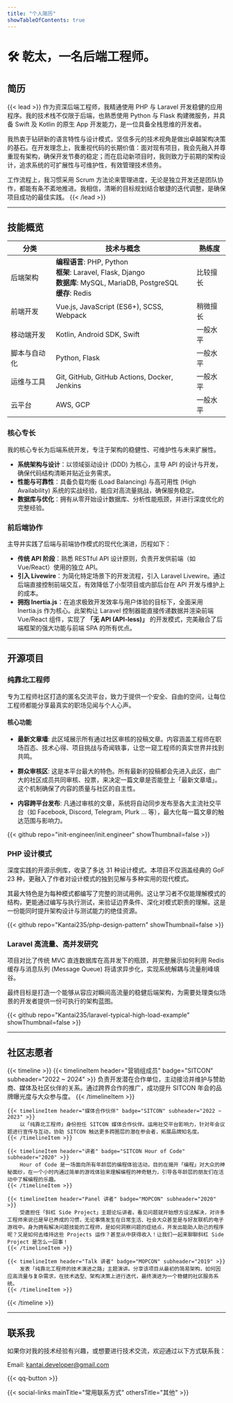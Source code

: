 ```yaml
---
title: "个人简历"
showTableOfContents: true
---
```


# 🛠️ 乾太，一名后端工程师。

## 简历

{{< lead >}}
作为资深后端工程师，我精通使用 PHP 与 Laravel 开发稳健的应用程序。我的技术栈不仅限于后端，也熟悉使用 Python 与 Flask 构建微服务，并具备 Swift 及 Kotlin 的原生 App 开发能力，是一位具备全栈思维的开发者。

我热衷于钻研新的语言特性与设计模式，坚信多元的技术视角是做出卓越架构决策的基石。在开发理念上，我重视代码的长期价值：面对现有项目，我会先融入并尊重现有架构，确保开发节奏的稳定；而在启动新项目时，我则致力于前期的架构设计，追求系统的可扩展性与可维护性，有效管理技术债务。

工作流程上，我习惯采用 Scrum 方法论来管理进度，无论是独立开发还是团队协作，都能有条不紊地推进。我相信，清晰的目标规划结合敏捷的迭代调整，是确保项目成功的最佳实践。
{{< /lead >}}

---

## 技能概览

| 分类 | 技术与概念 | 熟练度 |
|---|---|---|
| 后端架构 | **编程语言**: PHP, Python <br />**框架**: Laravel, Flask, Django <br />**数据库**: MySQL, MariaDB, PostgreSQL <br />**缓存**: Redis | 比较擅长 |
| 前端开发 | Vue.js, JavaScript (ES6+), SCSS, Webpack | 稍微擅长 |
| 移动端开发 | Kotlin, Android SDK, Swift | 一般水平 |
| 脚本与自动化 | Python, Flask | 一般水平 |
| 运维与工具 | Git, GitHub, GitHub Actions, Docker, Jenkins | 一般水平 |
| 云平台 | AWS, GCP | 一般水平 |

### 核心专长

我的核心专长为后端系统开发，专注于架构的稳健性、可维护性与未来扩展性。
- **系统架构与设计**：以领域驱动设计 (DDD) 为核心，主导 API 的设计与开发，确保代码结构清晰并贴近业务需求。
- **性能与可靠性**：具备负载均衡 (Load Balancing) 与高可用性 (High Availability) 系统的实战经验，能应对高流量挑战，确保服务稳定。
- **数据库与优化**：拥有从零开始设计数据库、分析性能瓶颈，并进行深度优化的完整经验。

### 前后端协作

主导并实践了后端与前端协作模式的现代化演进，历程如下：
- **传统 API 阶段**：熟悉 RESTful API 设计原则，负责开发供前端（如 Vue/React）使用的独立 API。
- **引入 Livewire**：为简化特定场景下的开发流程，引入 Laravel Livewire。通过后端直接控制前端交互，有效降低了小型项目或内部后台在 API 开发与维护上的成本。
- **拥抱 Inertia.js**：在追求极致开发效率与用户体验的目标下，全面采用 Inertia.js 作为核心。此架构让 Laravel 控制器能直接传递数据并渲染前端 Vue/React 组件，实现了 **「无 API (API-less)」** 的开发模式，完美融合了后端框架的强大功能与前端 SPA 的所有优点。

---

## 开源项目

### 纯靠北工程师

专为工程师社区打造的匿名交流平台，致力于提供一个安全、自由的空间，让每位工程师都能分享最真实的职场见闻与个人心声。

#### 核心功能

- **最新文章墙**:
    此区域展示所有通过社区审核的投稿文章。内容涵盖工程师在职场百态、技术心得、项目挑战与奇闻轶事，让您一窥工程师的真实世界并找到共鸣。

- **群众审核区**:
    这是本平台最大的特色。所有最新的投稿都会先进入此区，由广大的社区成员共同审核、投票，来决定一篇文章是否能登上「最新文章墙」。这个机制确保了内容的质量与社区的自主性。

- **内容跨平台发布**:
    凡通过审核的文章，系统将自动同步发布至各大主流社交平台（如 Facebook, Discord, Telegram, Plurk ... 等），最大化每一篇文章的触达范围与影响力。

{{< github repo="init-engineer/init.engineer" showThumbnail=false >}}

### PHP 设计模式

深度实践的开源示例库，收录了多达 31 种设计模式。本项目不仅涵盖经典的 GoF 23 种，更融入了作者对设计模式的独到见解与多种实用的现代模式。

其最大特色是为每种模式都编写了完整的测试用例。这让学习者不仅能理解模式的结构，更能通过编写与执行测试，来验证边界条件、深化对模式职责的理解。这是一份能同时提升架构设计与测试能力的绝佳资源。

{{< github repo="Kantai235/php-design-pattern" showThumbnail=false >}}

### Laravel 高流量、高并发研究

项目对比了传统 MVC 直连数据库在高并发下的瓶颈，并完整展示如何利用 Redis 缓存与消息队列 (Message Queue) 将请求异步化，实现系统解耦与流量削峰填谷。

最终目标是打造一个能够从容应对瞬间高流量的稳健后端架构，为需要处理类似场景的开发者提供一份可执行的架构蓝图。

{{< github repo="Kantai235/laravel-typical-high-load-example" showThumbnail=false >}}

---

## 社区志愿者

{{< timeline >}}
    {{< timelineItem header="营销组成员" badge="SITCON" subheader="2022 ~ 2024" >}}
        负责开发潜在合作单位，主动接洽并维护与赞助商、媒体及社区伙伴的关系。通过跨界合作的推广，成功提升 SITCON 年会的品牌曝光度与大众参与度。
    {{< /timelineItem >}}
    
    {{< timelineItem header="媒体合作伙伴" badge="SITCON" subheader="2022 ~ 2023" >}}
        以「纯靠北工程师」身份担任 SITCON 媒体合作伙伴。运用社交平台影响力，针对年会议题进行宣传与互动，协助 SITCON 触达更多跨圈层的潜在参会者，拓展品牌知名度。
    {{< /timelineItem >}}
    
    {{< timelineItem header="讲者" badge="SITCON Hour of Code" subheader="2020" >}}
        Hour of Code 是一场面向所有年龄层的编程体验活动，目的在揭开「编程」对大众的神秘面纱，在一个小时内通过简单的游戏体验来理解编程的神奇魅力，引导各年龄层的朋友们在活动中了解编程的乐趣。
    {{< /timelineItem >}}
    
    {{< timelineItem header="Panel 讲者" badge="MOPCON" subheader="2020" >}}
        受邀担任「斜杠 Side Project」主题论坛讲者。看见问题就开始想方设法解决，对许多工程师来说已是早已养成的习惯，无论事情发生在日常生活、社会大众甚至是与好友联机的电子游戏中。身为拥有解决问题技能的工程师，是如何洞察问题的症结点，开发出能助人助己的程序呢？又是如何去维持这些 Projects 运作？甚至从中获得收入！让我们一起来聊聊斜杠 Side Project 是怎么一回事！
    {{< /timelineItem >}}
    
    {{< timelineItem header="Talk 讲者" badge="MOPCON" subheader="2019" >}}
        发表「纯靠北工程师的技术演进之路」主题演讲。分享该项目从最初的简易架构，如何因应高流量与复杂需求，在技术选型、架构决策上进行迭代，最终演进为一个稳健的社区服务系统。
    {{< /timelineItem >}}
{{< /timeline >}}

---

## 联系我

如果你对我的技术经验有兴趣，或想要进行技术交流，欢迎通过以下方式联系我：

Email: kantai.developer@gmail.com

{{< qq-button >}}

{{< social-links mainTitle="常用联系方式" othersTitle="其他" >}}
